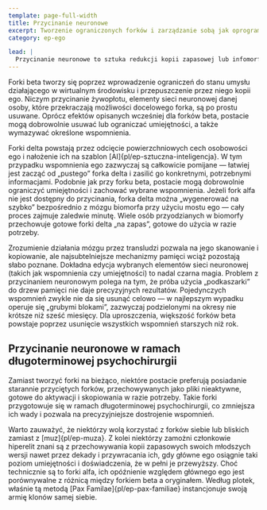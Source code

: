 ```yaml
---
template: page-full-width
title: Przycinanie neuronowe
excerpt: Tworzenie ograniczonych forków i zarządzanie sobą jak oprogramowaniem.
category: ep-ego

lead: |
  Przycinanie neuronowe to sztuka redukcji kopii zapasowej lub infomorfa do rozmiaru odpowiedniego dla [forka]{pl/ep-fork} beta lub delta.
---
```

Forki beta tworzy się poprzez wprowadzenie ograniczeń do stanu umysłu działającego w wirtualnym środowisku i przepuszczenie przez niego kopii ego. Niczym przycinanie żywopłotu, elementy sieci neuronowej danej osoby, które przekraczają możliwości docelowego forka, są po prostu usuwane. Oprócz efektów opisanych wcześniej dla forków beta, postacie mogą dobrowolnie usuwać lub ograniczać umiejętności, a także wymazywać określone wspomnienia.

Forki delta powstają przez odcięcie powierzchniowych cech osobowości ego i nałożenie ich na szablon [AI]{pl/ep-sztuczna-inteligencja}. W tym przypadku wspomnienia ego zazwyczaj są całkowicie pomijane — łatwiej jest zacząć od „pustego” forka delta i zasilić go konkretnymi, potrzebnymi informacjami. Podobnie jak przy forku beta, postacie mogą dobrowolnie ograniczyć umiejętności i zachować wybrane wspomnienia. Jeżeli fork alfa nie jest dostępny do przycinania, forka delta można „wygenerować na szybko” bezpośrednio z mózgu biomorfa przy użyciu mostu ego — cały proces zajmuje zaledwie minutę. Wiele osób przyodzianych w biomorfy przechowuje gotowe forki delta „na zapas”, gotowe do użycia w razie potrzeby.

Zrozumienie działania mózgu przez transludzi pozwala na jego skanowanie i kopiowanie, ale najsubtelniejsze mechanizmy pamięci wciąż pozostają słabo poznane. Dokładna edycja wybranych elementów sieci neuronowej (takich jak wspomnienia czy umiejętności) to nadal czarna magia. Problem z przycinaniem neuronowym polega na tym, że próba użycia „podkaszarki” do drzew pamięci nie daje precyzyjnych rezultatów. Pojedynczych wspomnień zwykle nie da się usunąć celowo — w najlepszym wypadku operuje się „grubymi blokami”, zazwyczaj podzielonymi na okresy nie krótsze niż sześć miesięcy. Dla uproszczenia, większość forków beta powstaje poprzez usunięcie wszystkich wspomnień starszych niż rok.

## Przycinanie neuronowe w ramach długoterminowej psychochirurgii
Zamiast tworzyć forki na bieżąco, niektóre postacie preferują posiadanie starannie przyciętych forków, przechowywanych jako pliki nieaktywne, gotowe do aktywacji i skopiowania w razie potrzeby. Takie forki przygotowuje się w ramach długoterminowej psychochirurgii, co zmniejsza ich wady i pozwala na precyzyjniejsze dostrojenie wspomnień.

Warto zauważyć, że niektórzy wolą korzystać z forków siebie lub bliskich zamiast z [muz]{pl/ep-muza}. Z kolei niektórzy zamożni członkowie hiperelit znani są z przechowywania kopii zapasowych swoich młodszych wersji nawet przez dekady i przywracania ich, gdy główne ego osiągnie taki poziom umiejętności i doświadczenia, że w pełni je przewyższy. Choć technicznie są to forki alfa, ich opóźnienie względem głównego ego jest porównywalne z różnicą między forkiem beta a oryginałem. Według plotek, właśnie tą metodą [Pax Familae]{pl/ep-pax-familiae} instancjonuje swoją armię klonów samej siebie.

